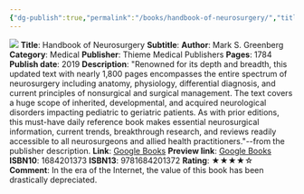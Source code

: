 ```yaml
---
{"dg-publish":true,"permalink":"/books/handbook-of-neurosurgery/","title":"Handbook of Neurosurgery","tags":["ABNS"],"created":"2023-11-11T10:59:54.400-08:00","updated":"2023-11-11T11:03:01.136-08:00"}
---
```



![](http://books.google.com/books/content?id=Iu9owAEACAAJ&printsec=frontcover&img=1&zoom=1&source=gbs_api)
**Title**: Handbook of Neurosurgery
**Subtitle**: 
**Author**: Mark S. Greenberg
**Category**: Medical
**Publisher**: Thieme Medical Publishers
**Pages**: 1784
**Publish date**: 2019
**Description**: "Renowned for its depth and breadth, this updated text with nearly 1,800 pages encompasses the entire spectrum of neurosurgery including anatomy, physiology, differential diagnosis, and current principles of nonsurgical and surgical management. The text covers a huge scope of inherited, developmental, and acquired neurological disorders impacting pediatric to geriatric patients. As with prior editions, this must-have daily reference book makes essential neurosurgical information, current trends, breakthrough research, and reviews readily accessible to all neurosurgeons and allied health practitioners."--from the publisher description.
**Link**: [Google Books](https://books.google.com/books/about/Handbook_of_Neurosurgery.html?hl=&id=Iu9owAEACAAJ)
**Preview link**: [Google Books](http://books.google.com/books?id=Iu9owAEACAAJ&dq=handbook+of+neurosurgery+2019&hl=&as_pt=BOOKS&cd=1&source=gbs_api)
**ISBN10**: 1684201373
**ISBN13**: 9781684201372
**Rating**: ★★★★☆
**Comment**: In the era of the Internet, the value of this book has been drastically depreciated.
